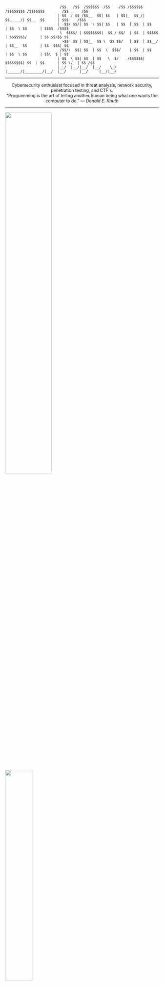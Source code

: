
```
                         /$$   /$$  /$$$$$$  /$$    /$$ /$$$$$$ /$$$$$$$$ /$$$$$$$        /$$      /$$    
                        | $$  / $$ /$$__  $$| $$   | $$|_  $$_/| $$_____/| $$__  $$      | $$$    /$$$    
                        |  $$/ $$/| $$  \ $$| $$   | $$  | $$  | $$      | $$  \ $$      | $$$$  /$$$$    
                         \  $$$$/ | $$$$$$$$|  $$ / $$/  | $$  | $$$$$   | $$$$$$$/      | $$ $$/$$ $$    
                          >$$  $$ | $$__  $$ \  $$ $$/   | $$  | $$__/   | $$__  $$      | $$  $$$| $$    
                         /$$/\  $$| $$  | $$  \  $$$/    | $$  | $$      | $$  \ $$      | $$\  $ | $$    
                        | $$  \ $$| $$  | $$   \  $/    /$$$$$$| $$$$$$$$| $$  | $$      | $$ \/  | $$ /$$
                        |__/  |__/|__/  |__/    \_/    |______/|________/|__/  |__/      |__/     |__/|__/
```
---

<p align="center">Cybersecurity enthusiast focused in threat analysis, network security, penetration testing, and CTF's.<br>"Programming is the art of telling another human being what one wants the computer to do." ― <i>Donald E. Knuth</i></p>

---

<div class='container'>
<img style="height: auto; width: 55%;" class="img" src="https://github-readme-stats.vercel.app/api?username=xaviermontane&theme=dark&show_icons=true&hide_border=true&count_private=true" />
&nbsp;
&nbsp;
<img style="height: auto; width: 42%;" class="img" src="https://github-readme-stats.vercel.app/api/top-langs/?username=xaviermontane&theme=dark&show_icons=true&hide_border=true&layout=compact" />
</div>
